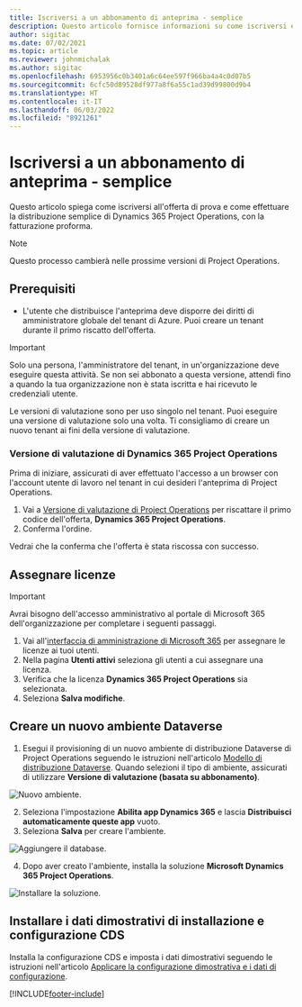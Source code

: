 ```yaml
---
title: Iscriversi a un abbonamento di anteprima - semplice
description: Questo articolo fornisce informazioni su come iscriversi e distribuire la distribuzione semplice di Project Operations, con la fatturazione proforma.
author: sigitac
ms.date: 07/02/2021
ms.topic: article
ms.reviewer: johnmichalak
ms.author: sigitac
ms.openlocfilehash: 6953956c0b3401a6c64ee597f966ba4a4c0d07b5
ms.sourcegitcommit: 6cfc50d89528df977a8f6a55c1ad39d99800d9b4
ms.translationtype: HT
ms.contentlocale: it-IT
ms.lasthandoff: 06/03/2022
ms.locfileid: "8921261"
---
```

# <a name="sign-up-for-a-preview-subscription---lite"></a>Iscriversi a un abbonamento di anteprima - semplice 

Questo articolo spiega come iscriversi all'offerta di prova e come effettuare la distribuzione semplice di Dynamics 365 Project Operations, con la fatturazione proforma.

> [!NOTE]
> Questo processo cambierà nelle prossime versioni di Project Operations.

## <a name="prerequisites"></a>Prerequisiti
- L'utente che distribuisce l'anteprima deve disporre dei diritti di amministratore globale del tenant di Azure. Puoi creare un tenant durante il primo riscatto dell'offerta.

> [!IMPORTANT]
> Solo una persona, l'amministratore del tenant, in un'organizzazione deve eseguire questa attività. Se non sei abbonato a questa versione, attendi fino a quando la tua organizzazione non è stata iscritta e hai ricevuto le credenziali utente.
> 
> Le versioni di valutazione sono per uso singolo nel tenant. Puoi eseguire una versione di valutazione solo una volta. Ti consigliamo di creare un nuovo tenant ai fini della versione di valutazione.

### <a name="dynamics-365-project-operations-trial"></a>Versione di valutazione di Dynamics 365 Project Operations 

Prima di iniziare, assicurati di aver effettuato l'accesso a un browser con l'account utente di lavoro nel tenant in cui desideri l'anteprima di Project Operations.

1. Vai a [Versione di valutazione di Project Operations](https://aka.ms/try-po) per riscattare il primo codice dell'offerta, **Dynamics 365 Project Operations**.
2. Conferma l'ordine.

  Vedrai che la conferma che l'offerta è stata riscossa con successo.

## <a name="assign-licenses"></a>Assegnare licenze

> [!IMPORTANT]
> Avrai bisogno dell'accesso amministrativo al portale di Microsoft 365 dell'organizzazione per completare i seguenti passaggi.


1. Vai all'[interfaccia di amministrazione di Microsoft 365](https://portal.office.com/) per assegnare le licenze ai tuoi utenti.
2. Nella pagina **Utenti attivi** seleziona gli utenti a cui assegnare una licenza.
3. Verifica che la licenza **Dynamics 365 Project Operations** sia selezionata. 
4. Seleziona **Salva modifiche**.

## <a name="create-a-new-dataverse-environment"></a>Creare un nuovo ambiente Dataverse

1. Esegui il provisioning di un nuovo ambiente di distribuzione Dataverse di Project Operations seguendo le istruzioni nell'articolo [Modello di distribuzione Dataverse](lite-deployment.md). Quando selezioni il tipo di ambiente, assicurati di utilizzare **Versione di valutazione (basata su abbonamento)**.

  ![Nuovo ambiente.](./media/19CreateEnvironment.png)

2. Seleziona l'impostazione **Abilita app Dynamics 365** e lascia **Distribuisci automaticamente queste app** vuoto.  
3. Seleziona **Salva** per creare l'ambiente.

  ![Aggiungere il database.](./media/20CreateEnvironment1.png)

4. Dopo aver creato l'ambiente, installa la soluzione **Microsoft Dynamics 365 Project Operations**. 

![Installare la soluzione.](./media/21InstallSolution.png)

## <a name="install-a-cds-configuration-and-setup-demo-data"></a>Installare i dati dimostrativi di installazione e configurazione CDS

Installa la configurazione CDS e imposta i dati dimostrativi seguendo le istruzioni nell'articolo [Applicare la configurazione dimostrativa e i dati di configurazione](lite-apply-demo-setup-config-data.md).


[!INCLUDE[footer-include](../includes/footer-banner.md)]
